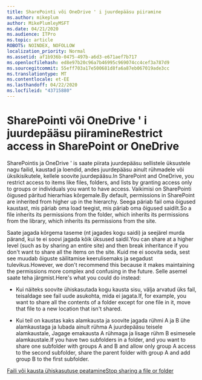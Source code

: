 ```yaml
---
title: SharePointi või OneDrive ' i juurdepääsu piiramine
ms.author: mikeplum
author: MikePlumleyMSFT
ms.date: 04/21/2020
ms.audience: ITPro
ms.topic: article
ROBOTS: NOINDEX, NOFOLLOW
localization_priority: Normal
ms.assetid: af1b936b-0475-497b-a6d3-e671aef7b717
ms.openlocfilehash: ed8e97b20c96a7b46995c969074cc4cef3a787d9
ms.sourcegitcommit: 55eff703a17e500681d8fa6a87eb067019ade3cc
ms.translationtype: MT
ms.contentlocale: et-EE
ms.lasthandoff: 04/22/2020
ms.locfileid: "43715880"
---
```

# <a name="restrict-access-in-sharepoint-or-onedrive"></a><span data-ttu-id="83a2d-102">SharePointi või OneDrive ' i juurdepääsu piiramine</span><span class="sxs-lookup"><span data-stu-id="83a2d-102">Restrict access in SharePoint or OneDrive</span></span>

<span data-ttu-id="83a2d-103">SharePointis ja OneDrive ' is saate piirata juurdepääsu sellistele üksustele nagu failid, kaustad ja loendid, andes juurdepääsu ainult rühmadele või üksikisikutele, kellele soovite juurdepääsu.</span><span class="sxs-lookup"><span data-stu-id="83a2d-103">In SharePoint and OneDrive, you restrict access to items like files, folders, and lists by granting access only to groups or individuals you want to have access.</span></span> <span data-ttu-id="83a2d-104">Vaikimisi on SharePointi õigused päritud hierarhias kõrgemale.</span><span class="sxs-lookup"><span data-stu-id="83a2d-104">By default, permissions in SharePoint are inherited from higher up in the hierarchy.</span></span> <span data-ttu-id="83a2d-105">Seega päriab fail oma õigused kaustast, mis päriab oma load teegist, mis päriab oma õigused saidilt.</span><span class="sxs-lookup"><span data-stu-id="83a2d-105">So a file inherits its permissions from the folder, which inherits its permissions from the library, which inherits its permissions from the site.</span></span>
  
<span data-ttu-id="83a2d-106">Saate jagada kõrgema taseme (nt jagades kogu saidi) ja seejärel murda pärand, kui te ei soovi jagada kõik üksused saidil.</span><span class="sxs-lookup"><span data-stu-id="83a2d-106">You can share at a higher level (such as by sharing an entire site) and then break inheritance if you don't want to share all the items on the site.</span></span> <span data-ttu-id="83a2d-107">Kuid me ei soovita seda, sest see muudab õiguste säilitamise keerulisemaks ja segadust tulevikus.</span><span class="sxs-lookup"><span data-stu-id="83a2d-107">However, we don't recommend this because it makes maintaining the permissions more complex and confusing in the future.</span></span> <span data-ttu-id="83a2d-108">Selle asemel saate teha järgmist.</span><span class="sxs-lookup"><span data-stu-id="83a2d-108">Here's what you could do instead:</span></span>
  
- <span data-ttu-id="83a2d-109">Kui näiteks soovite ühiskasutada kogu kausta sisu, välja arvatud üks fail, teisaldage see fail uude asukohta, mida ei jagata.</span><span class="sxs-lookup"><span data-stu-id="83a2d-109">If, for example, you want to share all the contents of a folder except for one file in it, move that file to a new location that isn't shared.</span></span>
    
- <span data-ttu-id="83a2d-110">Kui teil on kaustas kaks alamkausta ja soovite jagada rühmi A ja B ühe alamkaustaga ja lubada ainult rühma A juurdepääsu teisele alamkaustale, Jagage emakausta A rühmaga ja lisage rühm B esimesele alamkaustale.</span><span class="sxs-lookup"><span data-stu-id="83a2d-110">If you have two subfolders in a folder, and you want to share one subfolder with groups A and B and allow only group A access to the second subfolder, share the parent folder with group A and add group B to the first subfolder.</span></span>
    
[<span data-ttu-id="83a2d-111">Faili või kausta ühiskasutuse peatamine</span><span class="sxs-lookup"><span data-stu-id="83a2d-111">Stop sharing a file or folder </span></span>](https://go.microsoft.com/fwlink/?linkid=2008861)
  

